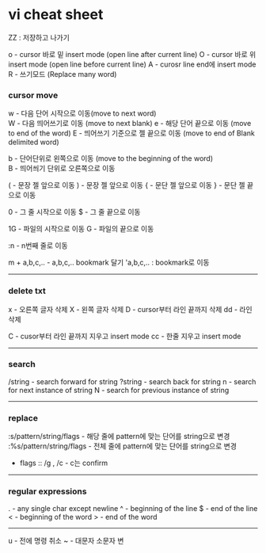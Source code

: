 # vi cheat sheet

ZZ : 저장하고 나가기

o - cursor 바로 밑 insert mode (open line after current line)
O - cursor 바로 위 insert mode (open line before current line)
A - curosr line end에 insert mode
R - 쓰기모드 (Replace many word)

### cursor move 
w - 다음 단어 시작으로 이동(move to next word)  
W - 다음 띄어쓰기로 이동 (move to next blank)
e - 해당 단어 끝으로 이동 (move to end of the word)
E - 띄어쓰기 기준으로 젤 끝으로 이동 (move to end of Blank delimited word)

b - 단어단위로 왼쪽으로 이동 (move to the beginning of the word)  
B - 띄어씌기 단위로 오른쪽으로 이동 

( - 문장 젤 앞으로 이동 
) - 문장 젤 앞으로 이동
{ - 문단 젤 앞으로 이동 
} - 문단 젤 끝으로 이동

0 - 그 줄 시작으로 이동
$ - 그 줄 끝으로 이동

1G - 파일의 시작으로 이동
G - 파일의 끝으로 이동

:n - n번째 줄로 이동

m + a,b,c,.. - a,b,c,.. bookmark 달기
'a,b,c,.. : bookmark로 이동 


---

### delete txt
x - 오른쪽 글자 삭제
X - 왼쪽 글자 삭제
D - cursor부터 라인 끝까지 삭제
dd - 라인 삭제

C - cusor부터 라인 끝까지 지우고 insert mode
cc - 한줄 지우고 insert mode

---

### search
/string - search forward for string
?string - search back for string
n - search for next instance of string
N - search for previous instance of string

---

### replace
:s/pattern/string/flags - 해당 줄에 pattern에 맞는 단어를 string으로 변경
:%s/pattern/string/flags - 전체 줄에 pattern에 맞는 단어를 string으로 변경 
* flags :: /g , /c - c는 confirm

---

### regular expressions
. - any single char except newline
^ - beginning of the line
$ - end of the line
\< - beginning of the word
\> - end of the word

--- 

u - 전에 명령 취소
~ - 대문자 소문자 변